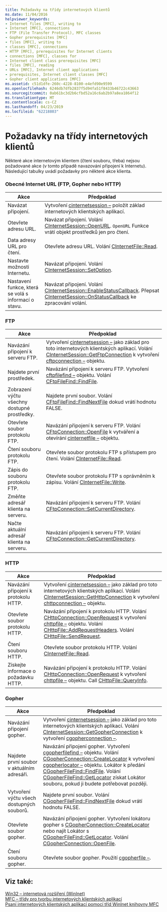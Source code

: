 ```yaml
---
title: Požadavky na třídy internetových klientů
ms.date: 11/04/2016
helpviewer_keywords:
- Internet files [MFC], writing to
- Internet [MFC], connections
- FTP (File Transfer Protocol), MFC classes
- Gopher prerequisites [MFC]
- files [MFC], writing to
- classes [MFC], connections
- HTTP [MFC], prerequisites for Internet clients
- connections [MFC], classes for
- Internet client class prerequisites [MFC]
- files [MFC], reading
- URLs [MFC], Internet client applications
- prerequisites, Internet client classes [MFC]
- Gopher client applications [MFC]
ms.assetid: c51d1dfe-260c-4228-8100-e4efd90e9599
ms.openlocfilehash: 6246db7dfb2837f5d94fa51f8433b46722c43663
ms.sourcegitcommit: 0ab61bc3d2b6cfbd52a16c6ab2b97a8ea1864f12
ms.translationtype: MT
ms.contentlocale: cs-CZ
ms.lasthandoff: 04/23/2019
ms.locfileid: "62218803"
---
```

# <a name="prerequisites-for-internet-client-classes"></a>Požadavky na třídy internetových klientů

Některé akce internetovým klientem (čtení souboru, třeba) nejsou požadované akce (v tomto případě navazování připojení k Internetu). Následující tabulky uvádí požadavky pro některé akce klienta.

### <a name="general-internet-url-ftp-gopher-or-http"></a>Obecné Internet URL (FTP, Gopher nebo HTTP)

|Akce|Předpoklad|
|------------|------------------|
|Navázat připojení.|Vytvoření [cinternetsession –](../mfc/reference/cinternetsession-class.md) položit základ internetových klientských aplikací.|
|Otevřete adresu URL.|Navázat připojení. Volání [CInternetSession::OpenURL](../mfc/reference/cinternetsession-class.md#openurl). `OpenURL` Funkce vrátí objekt prostředků jen pro čtení.|
|Data adresy URL pro čtení.|Otevřete adresu URL. Volání [CInternetFile::Read](../mfc/reference/cinternetfile-class.md#read).|
|Nastavte možnosti Internetu.|Navázat připojení. Volání [CInternetSession::SetOption](../mfc/reference/cinternetsession-class.md#setoption).|
|Nastavení funkce, která se volá s informací o stavu.|Navázat připojení. Volání [CInternetSession::EnableStatusCallback](../mfc/reference/cinternetsession-class.md#enablestatuscallback). Přepsat [CInternetSession::OnStatusCallback](../mfc/reference/cinternetsession-class.md#onstatuscallback) ke zpracování volání.|

### <a name="ftp"></a>FTP

|Akce|Předpoklad|
|------------|------------------|
|Navázání připojení k serveru FTP.|Vytvoření [cinternetsession –](../mfc/reference/cinternetsession-class.md) jako základ pro toto internetových klientských aplikací. Volání [CInternetSession::GetFtpConnection](../mfc/reference/cinternetsession-class.md#getftpconnection) k vytvoření [cftpconnection –](../mfc/reference/cftpconnection-class.md) objektu.|
|Najdete první prostředek.|Navázání připojení k serveru FTP. Vytvoření [cftpfilefind –](../mfc/reference/cftpfilefind-class.md) objektu. Volání [CFtpFileFind::FindFile](../mfc/reference/cftpfilefind-class.md#findfile).|
|Zobrazení výčtu všechny dostupné prostředky.|Najdete první soubor. Volání [CFtpFileFind::FindNextFile](../mfc/reference/cftpfilefind-class.md#findnextfile) dokud vrátí hodnotu FALSE.|
|Otevřete soubor protokolu FTP.|Navázání připojení k serveru FTP. Volání [CFtpConnection::OpenFile](../mfc/reference/cftpconnection-class.md#openfile) k vytváření a otevírání [cinternetfile –](../mfc/reference/cinternetfile-class.md) objektu.|
|Čtení souboru protokolu FTP.|Otevřete soubor protokolu FTP s přístupem pro čtení. Volání [CInternetFile::Read](../mfc/reference/cinternetfile-class.md#read).|
|Zápis do souboru protokolu FTP.|Otevřete soubor protokolu FTP s oprávněním k zápisu. Volání [CInternetFile::Write](../mfc/reference/cinternetfile-class.md#write).|
|Změňte adresář klienta na serveru.|Navázání připojení k serveru FTP. Volání [CFtpConnection::SetCurrentDirectory](../mfc/reference/cftpconnection-class.md#setcurrentdirectory).|
|Načte aktuální adresář klienta na serveru.|Navázání připojení k serveru FTP. Volání [CFtpConnection::GetCurrentDirectory](../mfc/reference/cftpconnection-class.md#getcurrentdirectory).|

### <a name="http"></a>HTTP

|Akce|Předpoklad|
|------------|------------------|
|Navázání připojení k protokolu HTTP.|Vytvoření [cinternetsession –](../mfc/reference/cinternetsession-class.md) jako základ pro toto internetových klientských aplikací. Volání [CInternetSession::GetHttpConnection](../mfc/reference/cinternetsession-class.md#gethttpconnection) k vytvoření [chttpconnection –](../mfc/reference/chttpconnection-class.md) objektu.|
|Otevřete soubor protokolu HTTP.|Navázání připojení k protokolu HTTP. Volání [CHttpConnection::OpenRequest](../mfc/reference/chttpconnection-class.md#openrequest) k vytvoření [chttpfile –](../mfc/reference/chttpfile-class.md) objektu. Volání [CHttpFile::AddRequestHeaders](../mfc/reference/chttpfile-class.md#addrequestheaders). Volání [CHttpFile::SendRequest](../mfc/reference/chttpfile-class.md#sendrequest).|
|Čtení souboru HTTP.|Otevřete soubor protokolu HTTP. Volání [CInternetFile::Read](../mfc/reference/cinternetfile-class.md#read).|
|Získejte informace o požadavku HTTP.|Navázání připojení k protokolu HTTP. Volání [CHttpConnection::OpenRequest](../mfc/reference/chttpconnection-class.md#openrequest) k vytvoření [chttpfile –](../mfc/reference/chttpfile-class.md) objektu. Call [CHttpFile::QueryInfo](../mfc/reference/chttpfile-class.md#queryinfo).|

### <a name="gopher"></a>Gopher

|Akce|Předpoklad|
|------------|------------------|
|Navázání připojení gopher.|Vytvoření [cinternetsession –](../mfc/reference/cinternetsession-class.md) jako základ pro toto internetových klientských aplikací. Volání [CInternetSession::GetGopherConnection](../mfc/reference/cinternetsession-class.md#getgopherconnection) k vytvoření [cgopherconnection –](../mfc/reference/cgopherconnection-class.md).|
|Najdete první soubor v aktuálním adresáři.|Navázání připojení gopher. Vytvoření [cgopherfilefind –](../mfc/reference/cgopherfilefind-class.md) objektu. Volání [CGopherConnection::CreateLocator](../mfc/reference/cgopherconnection-class.md#createlocator) k vytvoření [cgopherlocator –](../mfc/reference/cgopherlocator-class.md) objektu. Lokátor k předání [CGopherFileFind::FindFile](../mfc/reference/cgopherfilefind-class.md#findfile). Volání [CGopherFileFind::GetLocator](../mfc/reference/cgopherfilefind-class.md#getlocator) získat Lokátor souboru, pokud ji budete potřebovat později.|
|Vytvoření výčtu všech dostupných souborů.|Najdete první soubor. Volání [CGopherFileFind::FindNextFile](../mfc/reference/cgopherfilefind-class.md#findnextfile) dokud vrátí hodnotu FALSE.|
|Otevřete soubor gopher.|Navázání připojení gopher. Vytvoření lokátoru gopher s [CGopherConnection::CreateLocator](../mfc/reference/cgopherconnection-class.md#createlocator) nebo najít Lokátor s [CGopherFileFind::GetLocator](../mfc/reference/cgopherfilefind-class.md#getlocator). Volání [CGopherConnection::OpenFile](../mfc/reference/cgopherconnection-class.md#openfile).|
|Čtení souboru gopher.|Otevřete soubor gopher. Použití [cgopherfile –](../mfc/reference/cgopherfile-class.md).|

## <a name="see-also"></a>Viz také:

[Win32 – internetová rozšíření (WinInet)](../mfc/win32-internet-extensions-wininet.md)<br/>
[MFC – třídy pro tvorbu internetových klientských aplikací](../mfc/mfc-classes-for-creating-internet-client-applications.md)<br/>
[Psaní internetových klientských aplikací pomocí tříd WinInet knihovny MFC](../mfc/writing-an-internet-client-application-using-mfc-wininet-classes.md)
